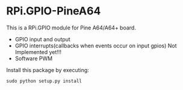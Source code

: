 # RPi.GPIO-PineA64

This is a RPi.GPIO module for Pine A64/A64+ board.

- GPIO input and output
- GPIO interrupts(callbacks when events occur on input gpios) Not Implemented yet!!!
- Software PWM

Install this package by executing:
````
sudo python setup.py install
````
